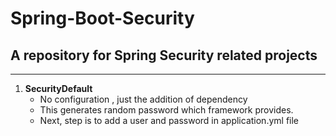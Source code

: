 # Spring-Boot-Security
## A repository for Spring Security related projects
-------------------------------------------------------

1. **SecurityDefault**
	* No configuration , just the addition of dependency
	* This generates random password which framework provides.
	* Next, step is to add a user and password in application.yml file


